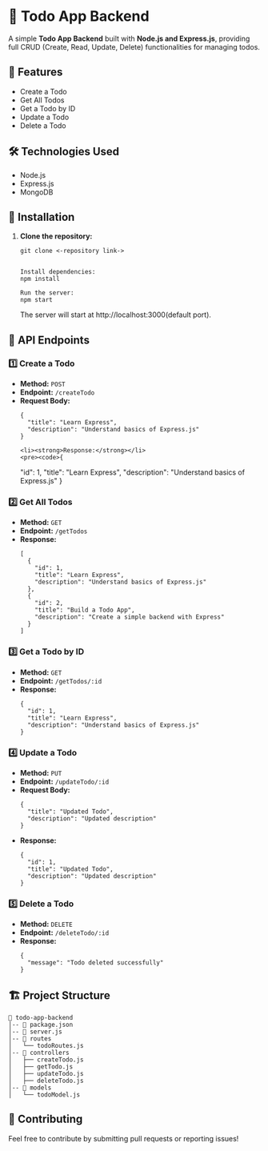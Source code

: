<h1>📝 Todo App Backend</h1>
<p>A simple <strong>Todo App Backend</strong> built with <strong>Node.js and Express.js</strong>, providing full CRUD (Create, Read, Update, Delete) functionalities for managing todos.</p>

<h2>🚀 Features</h2>
<ul>
    <li>Create a Todo</li>
    <li>Get All Todos</li>
    <li>Get a Todo by ID</li>
    <li>Update a Todo</li>
    <li>Delete a Todo</li>
</ul>

<h2>🛠️ Technologies Used</h2>
<ul>
    <li>Node.js</li>
    <li>Express.js</li>
    <li>MongoDB</li>
</ul>

<h2>📌 Installation</h2>
<ol>
    <li><strong>Clone the repository:</strong></li>
    <pre><code>git clone <-repository link->
    </code></pre>

    Install dependencies:
    npm install

    Run the server:
    npm start
  The server will start at http://localhost:3000(default port).
</ol>

<h2>📡 API Endpoints</h2>

<h3>1️⃣ Create a Todo</h3>
<ul>
    <li><strong>Method:</strong> <code>POST</code></li>
    <li><strong>Endpoint:</strong> <code>/createTodo</code></li>
    <li><strong>Request Body:</strong></li>
    <pre><code>{
  "title": "Learn Express",
  "description": "Understand basics of Express.js"
}</code></pre>

    <li><strong>Response:</strong></li>
    <pre><code>{
  "id": 1,
  "title": "Learn Express",
  "description": "Understand basics of Express.js"
}</code></pre>
</ul>

<h3>2️⃣ Get All Todos</h3>
<ul>
    <li><strong>Method:</strong> <code>GET</code></li>
    <li><strong>Endpoint:</strong> <code>/getTodos</code></li>
    <li><strong>Response:</strong></li>
    <pre><code>[
  {
    "id": 1,
    "title": "Learn Express",
    "description": "Understand basics of Express.js"
  },
  {
    "id": 2,
    "title": "Build a Todo App",
    "description": "Create a simple backend with Express"
  }
]</code></pre>
</ul>

<h3>3️⃣ Get a Todo by ID</h3>
<ul>
    <li><strong>Method:</strong> <code>GET</code></li>
    <li><strong>Endpoint:</strong> <code>/getTodos/:id</code></li>
    <li><strong>Response:</strong></li>
    <pre><code>{
  "id": 1,
  "title": "Learn Express",
  "description": "Understand basics of Express.js"
}</code></pre>
</ul>

<h3>4️⃣ Update a Todo</h3>
<ul>
    <li><strong>Method:</strong> <code>PUT</code></li>
    <li><strong>Endpoint:</strong> <code>/updateTodo/:id</code></li>
    <li><strong>Request Body:</strong></li>
    <pre><code>{
  "title": "Updated Todo",
  "description": "Updated description"
}</code></pre>
    <li><strong>Response:</strong></li>
    <pre><code>{
  "id": 1,
  "title": "Updated Todo",
  "description": "Updated description"
}</code></pre>
</ul>

<h3>5️⃣ Delete a Todo</h3>
<ul>
    <li><strong>Method:</strong> <code>DELETE</code></li>
    <li><strong>Endpoint:</strong> <code>/deleteTodo/:id</code></li>
    <li><strong>Response:</strong></li>
    <pre><code>{
  "message": "Todo deleted successfully"
}</code></pre>
</ul>

<h2>🏗️ Project Structure</h2>
<pre><code>📂 todo-app-backend  
│-- 📄 package.json  
│-- 📄 server.js  
│-- 📂 routes  
│   └── todoRoutes.js  
│-- 📂 controllers  
│   ├── createTodo.js  
│   ├── getTodo.js  
│   ├── updateTodo.js  
│   ├── deleteTodo.js  
│-- 📂 models  
│   └── todoModel.js  
</code></pre>

<h2>🤝 Contributing</h2>
<p>Feel free to contribute by submitting pull requests or reporting issues!</p>


